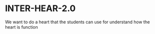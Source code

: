 # INTER-HEAR-2.0
We want to do a heart that the students can use for understand how the heart is function
